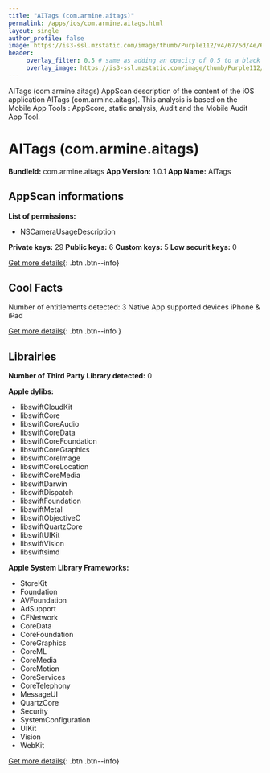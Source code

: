 ```yaml
---
title: "AITags (com.armine.aitags)"
permalink: /apps/ios/com.armine.aitags.html
layout: single
author_profile: false
image: https://is3-ssl.mzstatic.com/image/thumb/Purple112/v4/67/5d/4e/675d4e4c-a24a-3678-e6b4-2ffaf2166fa8/AppIcon-0-0-1x_U007emarketing-0-0-0-7-0-0-sRGB-0-0-0-GLES2_U002c0-512MB-85-220-0-0.png/512x512bb.jpg
header: 
     overlay_filter: 0.5 # same as adding an opacity of 0.5 to a black background
     overlay_image: https://is3-ssl.mzstatic.com/image/thumb/Purple112/v4/67/5d/4e/675d4e4c-a24a-3678-e6b4-2ffaf2166fa8/AppIcon-0-0-1x_U007emarketing-0-0-0-7-0-0-sRGB-0-0-0-GLES2_U002c0-512MB-85-220-0-0.png/512x512bb.jpg
---
```

AITags (com.armine.aitags) AppScan description of the content of the iOS application AITags (com.armine.aitags). This analysis is based on the Mobile App Tools : AppScore, static analysis, Audit and the Mobile Audit App Tool.

# AITags (com.armine.aitags)

**BundleId:** com.armine.aitags
**App Version:** 1.0.1
**App Name:** AITags


## AppScan informations 

**List of permissions:** 
- NSCameraUsageDescription
  
  
**Private keys:** 29
**Public keys:** 6
**Custom keys:** 5
**Low securit keys:** 0
  
[Get more details](/pricing.html){: .btn .btn--info}

## Cool Facts

Number of entitlements detected: 3
Native App
supported devices iPhone & iPad
  
[Get more details](/pricing.html){: .btn .btn--info }

## Librairies 
**Number of Third Party Library detected:** 0


**Apple dylibs:**
- libswiftCloudKit
- libswiftCore
- libswiftCoreAudio
- libswiftCoreData
- libswiftCoreFoundation
- libswiftCoreGraphics
- libswiftCoreImage
- libswiftCoreLocation
- libswiftCoreMedia
- libswiftDarwin
- libswiftDispatch
- libswiftFoundation
- libswiftMetal
- libswiftObjectiveC
- libswiftQuartzCore
- libswiftUIKit
- libswiftVision
- libswiftsimd


**Apple System Library Frameworks:**
- StoreKit
- Foundation
- AVFoundation
- AdSupport
- CFNetwork
- CoreData
- CoreFoundation
- CoreGraphics
- CoreML
- CoreMedia
- CoreMotion
- CoreServices
- CoreTelephony
- MessageUI
- QuartzCore
- Security
- SystemConfiguration
- UIKit
- Vision
- WebKit


  
[Get more details](/pricing.html){: .btn .btn--info}

